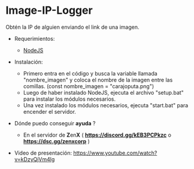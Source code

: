 # Image-IP-Logger
Obtén la IP de alguien enviando el link de una imagen.
- Requerimientos:
  - [NodeJS](https://nodejs.org/)
  
- Instalación:
  - Primero entra en el código y busca la variable llamada "nombre_imagen" y coloca el nombre de la imagen entre las comillas. (const nombre_imagen = "carajoputa.png")
  - Luego de haber instalado NodeJS, ejecuta el archivo "setup.bat" para instalar los módulos necesarios.
  - Una vez instalado los módulos necesarios, ejecuta "start.bat" para encender el servidor.
- Dónde puedo conseguir **ayuda** ?
  - En el servidor de **Z**en**X** ( **https://discord.gg/kEB3PCPkzc** o **https://dsc.gg/zenxcorp** )
- Video de presentación: https://www.youtube.com/watch?v=kDzyQjVm4lg
